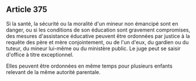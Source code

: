 Article 375
----
Si la santé, la sécurité ou la moralité d'un mineur non émancipé sont en danger,
ou si les conditions de son éducation sont gravement compromises, des mesures
d'assistance éducative peuvent être ordonnées par justice à la requête des père
et mère conjointement, ou de l'un d'eux, du gardien ou du tuteur, du mineur
lui-même ou du ministère public. Le juge peut se saisir d'office à titre
exceptionnel.

Elles peuvent être ordonnées en même temps pour plusieurs enfants relevant de la
même autorité parentale.
